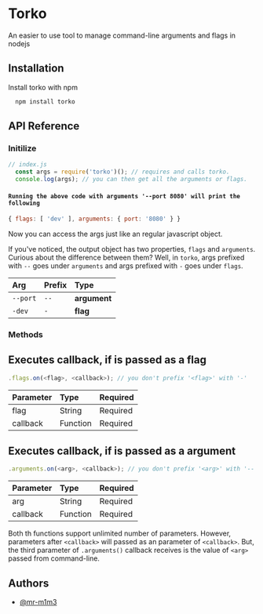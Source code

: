 
# Torko
An easier to use tool to manage command-line arguments and flags in nodejs


## Installation

Install torko with npm

```bash
  npm install torko
```
    
## API Reference

### Initilize

```javascript
// index.js
  const args = require('torko')(); // requires and calls torko.
  console.log(args); // you can then get all the arguments or flags.
```
#### `Running the above code with arguments '--port 8080' will print the following`

```javascript
{ flags: [ 'dev' ], arguments: { port: '8080' } }
```

Now you can access the args just like an regular javascript object.

If you've noticed, the output object has two properties, `flags` and `arguments`. Curious about
the difference between them? Well, in `torko`, args prefixed with `--` goes under `arguments` and args 
prefixed with `-` goes under `flags`.

| Arg | Prefix    | Type                       |
| :-------- | :------- | :-------------------------------- |
| `--port`  | `--` | **argument** |
| `-dev`    | `-` | **flag** |

### Methods

## Executes callback, if <flag> is passed as a flag
```javascript
.flags.on(<flag>, <callback>); // you don't prefix '<flag>' with '-'
```
| Parameter | Type     | Required |
| :---------|:---------|:---------|
|flag       | String   | Required |
|callback   | Function | Required |

## Executes callback, if <arg> is passed as a argument
```javascript
.arguments.on(<arg>, <callback>); // you don't prefix '<arg>' with '--'
```
| Parameter | Type     | Required |
| :---------|:---------|:---------|
|arg       | String   | Required |
|callback   | Function | Required |

Both th functions support unlimited number of parameters. However, parameters after `<callback>`
will passed as an parameter of `<callback>`. But, the third parameter of `.arguments()` callback receives is the value of `<arg>` passed from command-line.


## Authors

- [@mr-m1m3](https://www.github.com/mr-m1m3)

